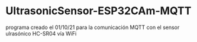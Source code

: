 # UltrasonicSensor-ESP32CAm-MQTT
programa creado el 01/10/21 para la comunicación MQTT con el sensor ulrasónico HC-SR04 vía WiFi
